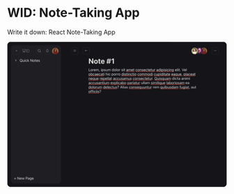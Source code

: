 # WID: Note-Taking App

Write it down: React Note-Taking App

![Alt text](/doc/thumb.png?raw=true 'WID Design')
